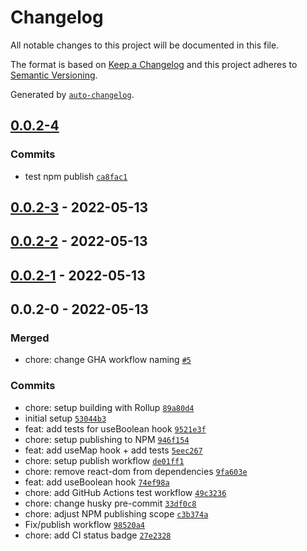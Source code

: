 # Changelog

All notable changes to this project will be documented in this file.

The format is based on [Keep a Changelog](https://keepachangelog.com/en/1.0.0/)
and this project adheres to [Semantic Versioning](https://semver.org/spec/v2.0.0.html).

Generated by [`auto-changelog`](https://github.com/CookPete/auto-changelog).

## [0.0.2-4](https://github.com/digitalmonad/custom-react-hooks-library/compare/0.0.2-3...0.0.2-4)

### Commits

- test npm publish [`ca8fac1`](https://github.com/digitalmonad/custom-react-hooks-library/commit/ca8fac1887bbfff5e7ad15252fd68c44538a4b66)

## [0.0.2-3](https://github.com/digitalmonad/custom-react-hooks-library/compare/0.0.2-2...0.0.2-3) - 2022-05-13

## [0.0.2-2](https://github.com/digitalmonad/custom-react-hooks-library/compare/0.0.2-1...0.0.2-2) - 2022-05-13

## [0.0.2-1](https://github.com/digitalmonad/custom-react-hooks-library/compare/0.0.2-0...0.0.2-1) - 2022-05-13

## 0.0.2-0 - 2022-05-13

### Merged

- chore: change GHA workflow naming [`#5`](https://github.com/digitalmonad/custom-react-hooks-library/pull/5)

### Commits

- chore: setup building with Rollup [`89a80d4`](https://github.com/digitalmonad/custom-react-hooks-library/commit/89a80d4cdcc310e51b36b39d84ea5e9ffa069a98)
- initial setup [`53044b3`](https://github.com/digitalmonad/custom-react-hooks-library/commit/53044b3de5168c6df6e2591b1704ceaf32bd5583)
- feat: add tests for useBoolean hook [`9521e3f`](https://github.com/digitalmonad/custom-react-hooks-library/commit/9521e3f90fdc994dc1294e78e590913ced3a9c64)
- chore: setup publishing to NPM [`946f154`](https://github.com/digitalmonad/custom-react-hooks-library/commit/946f154973e7fae1be48ce4f546efc2cf88b1cbb)
- feat: add useMap hook + add tests [`5eec267`](https://github.com/digitalmonad/custom-react-hooks-library/commit/5eec267b9f379624d7e15e62e7d46bebe0a2a61c)
- chore: setup publish workflow [`de01ff1`](https://github.com/digitalmonad/custom-react-hooks-library/commit/de01ff1db9a7862894983e270a99fced60d58b21)
- chore: remove react-dom from dependencies [`9fa603e`](https://github.com/digitalmonad/custom-react-hooks-library/commit/9fa603e3f3bc497f3273e7c35b847fb57af17bff)
- feat: add useBoolean hook [`74ef98a`](https://github.com/digitalmonad/custom-react-hooks-library/commit/74ef98a529e21a59f2bb94c4705d2312cbd599e9)
- chore: add GitHub Actions test workflow [`49c3236`](https://github.com/digitalmonad/custom-react-hooks-library/commit/49c32363e402efe4cdee5f9a33bfeb2a7e9312a6)
- chore: change husky pre-commit [`33df0c8`](https://github.com/digitalmonad/custom-react-hooks-library/commit/33df0c8926f05f0c9ae1d45252cfb185b1ba778d)
- chore: adjust NPM publishing scope [`c3b374a`](https://github.com/digitalmonad/custom-react-hooks-library/commit/c3b374a9ecf613c5416c3e1922698c59f538f916)
- Fix/publish workflow [`98520a4`](https://github.com/digitalmonad/custom-react-hooks-library/commit/98520a41ec955adeff4724fce0456b3ba49e9338)
- chore: add CI status badge [`27e2328`](https://github.com/digitalmonad/custom-react-hooks-library/commit/27e23289feae4ed1cc34091fb81851f489cef742)
